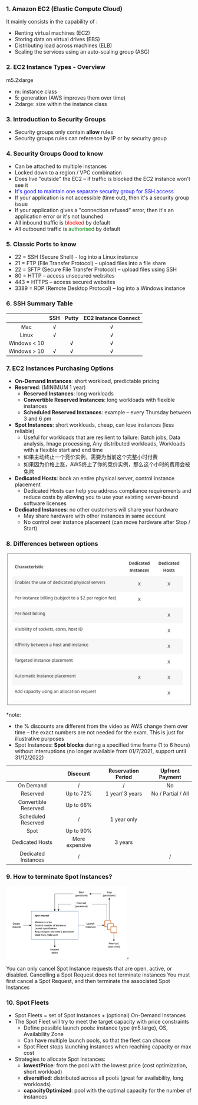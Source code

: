 ### 1. Amazon EC2 (Elastic Compute Cloud)
It mainly consists in the capability of :

- Renting virtual machines (EC2)
- Storing data on virtual drives (EBS)
- Distributing load across machines (ELB)
- Scaling the services using an auto-scaling group (ASG)

### 2. EC2 Instance Types - Overview
m5.2xlarge

- m: instance class
- 5: generation (AWS improves them over time)
- 2xlarge: size within the instance class

### 3. Introduction to Security Groups

- Security groups only contain **allow** rules
- Security groups rules can reference by IP or by security group

### 4. Security Groups Good to know

- Can be attached to multiple instances
- Locked down to a region / VPC combination
- Does live "outside" the EC2 – if traffic is blocked the EC2 instance won't see it
- <font color=blue>It's good to maintain one separate security group for SSH access</font>
- If your application is not accessible (time out), then it's a security group issue
- If your application gives a "connection refused" error, then it's an application error or it's not launched
- All inbound traffic is <font color=red>blocked</font> by default
- All outbound traffic is <font color=green>authorised</font> by default

### 5. Classic Ports to know

- 22 = SSH (Secure Shell) - log into a Linux instance
- 21 = FTP (File Transfer Protocol) – upload files into a file share
- 22 = SFTP (Secure File Transfer Protocol) – upload files using SSH
- 80 = HTTP – access unsecured websites
- 443 = HTTPS – access secured websites
- 3389 = RDP (Remote Desktop Protocol) – log into a Windows instance

### 6. SSH Summary Table

|              | SSH  | Putty | EC2 Instance Connect |
| :----------: | :--: | :---: | :------------------: |
|     Mac      |  √   |       |          √           |
|    Linux     |  √   |       |          √           |
| Windows < 10 |      |   √   |          √           |
| Windows > 10 |  √   |   √   |          √           |

### 7. EC2 Instances Purchasing Options

- **On-Demand Instances**: short workload, predictable pricing
- **Reserved**: (MINIMUM 1 year)
  - **Reserved Instances**: long workloads
  - **Convertible Reserved Instances**: long workloads with flexible instances
  - **Scheduled Reserved Instances**: example – every Thursday between 3 and 6 pm
- **Spot Instances**: short workloads, cheap, can lose instances (less reliable)
  - Useful for workloads that are resilient to failure: Batch jobs, Data analysis, Image processing, Any distributed workloads, Workloads with a flexible start and end time
  - 如果主动终止一个竞价实例，需要为当前这个完整小时付费
  - 如果因为价格上涨，AWS终止了你的竞价实例，那么这个小时的费用会被免除
- **Dedicated Hosts**: book an entire physical server, control instance placement
  - Dedicated Hosts can help you address compliance requirements and reduce costs by allowing you to use your existing server-bound software licenses
- **Dedicated Instances**: no other customers will share your hardware
  - May share hardware with other instances in same account
  - No control over instance placement (can move hardware after Stop / Start)

### 8. Differences between options
<center><img src="diff.png" style="zoom:70%"/></center>

*note: 

- the % discounts are different from the video as AWS change them over time – the exact numbers are not needed for the exam. This is just for illustrative purposes
- Spot Instances: **Spot blocks** during a specified time frame (1 to 6 hours) without interruptions (no longer available from 01/7/2021, support until 31/12/2022)

|                      |    Discount    | Reservation Period |  Upfront Payment   |
| :------------------: | :------------: | :----------------: | :----------------: |
|      On Demand       |       /        |         /          |         No         |
|       Reserved       |   Up to 72%    |  1 year/ 3 years   | No / Partial / All |
| Convertible Reserved |   Up to 66%    |                    |                    |
|  Scheduled Reserved  |       /        |    1 year only     |                    |
|         Spot         |   Up to 90%    |                    |                    |
|   Dedicated Hosts    | More expensive |      3 years       |                    |
| Dedicated Instances  |       /        |                    | / |


### 9. How to terminate Spot Instances?
<img src="terminate.png" style="zoom:32%"/><img src="https://img2022.cnblogs.com/blog/2122768/202204/2122768-20220416181336519-800274421.png" style="zoom:32%"/>

You can only cancel Spot Instance requests that are open, active, or disabled.
Cancelling a Spot Request does not terminate instances
You must first cancel a Spot Request, and then terminate the associated Spot Instances

### 10. Spot Fleets

- Spot Fleets = set of Spot Instances + (optional) On-Demand Instances
- The Spot Fleet will try to meet the target capacity with price constraints
  - Define possible launch pools: instance type (m5.large), OS, Availability Zone
  - Can have multiple launch pools, so that the fleet can choose
  - Spot Fleet stops launching instances when reaching capacity or max cost
- Strategies to allocate Spot Instances:
  - **lowestPrice**: from the pool with the lowest price (cost optimization, short workload)
  - **diversified**: distributed across all pools (great for availability, long workloads)
  - **capacityOptimized**: pool with the optimal capacity for the number of instances
